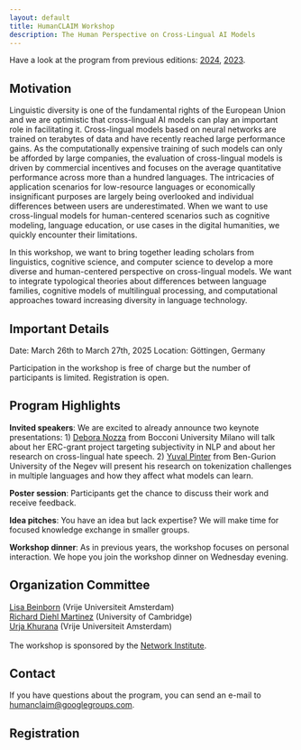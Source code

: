 ```yaml
---
layout: default
title: HumanCLAIM Workshop
description: The Human Perspective on Cross-Lingual AI Models
---
```

Have a look at the program from previous editions: [2024](/workshop2024.markdown), [2023](/workshop2023.markdown).

## Motivation

Linguistic diversity is one of the fundamental rights of the European Union and we are optimistic that cross-lingual AI models can play an important role in facilitating it. Cross-lingual models based on neural networks are trained on terabytes of data and have recently reached large performance gains. As the computationally expensive training of such models can only be afforded by large companies, the evaluation of cross-lingual models is driven by commercial incentives and focuses on the average quantitative performance across more than a hundred languages. The intricacies of application scenarios for low-resource languages or economically insignificant purposes are largely being overlooked and individual differences between users are underestimated. When we want to use cross-lingual models for human-centered scenarios such as cognitive modeling, language education, or use cases in the digital humanities, we quickly encounter their limitations. 

In this workshop, we want to bring together leading scholars from linguistics, cognitive science, and computer science to develop a more diverse and human-centered perspective on cross-lingual models.  We want to integrate typological theories about differences between language families, cognitive models of multilingual processing, and computational approaches toward increasing diversity in language technology.

## Important Details
Date: March 26th to March 27th, 2025
Location: Göttingen, Germany

Participation in the workshop is free of charge but the number of participants is limited. 
Registration is open.

## Program Highlights

**Invited speakers**: We are excited to already announce two keynote presentations: 1) [Debora Nozza](https://www.deboranozza.com/) from Bocconi University Milano will talk about her ERC-grant project targeting subjectivity in NLP and about her research on cross-lingual hate speech. 2) [Yuval Pinter](https://www.cs.bgu.ac.il/~pintery/) from Ben-Gurion University of the Negev will present his research on tokenization challenges in multiple languages and how they affect what models can learn. 

**Poster session**: Participants get the chance to discuss their work and receive feedback. 

**Idea pitches**: You have an idea but lack expertise? We will make time for focused knowledge exchange in smaller groups. 

**Workshop dinner**: As in previous years, the workshop focuses on personal interaction. We hope you join the workshop dinner on Wednesday evening. 

## Organization Committee
[Lisa Beinborn](https://beinborn.eu/) (Vrije Universiteit Amsterdam) <br>
[Richard Diehl Martinez](https://www.richarddiehlmartinez.com/) (University of Cambridge) <br>
[Urja Khurana](https://urjakh.github.io/) (Vrije Universiteit Amsterdam) <br> <br>
The workshop is sponsored by the [Network Institute](https://networkinstitute.org/). <br>

## Contact
If you have questions about the program, you can send an e-mail to humanclaim@googlegroups.com. 

## Registration
